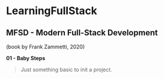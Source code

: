 # LearningFullStack

## MFSD - Modern Full-Stack Development
(book by Frank Zammetti, 2020)

**01 - Baby Steps**
> Just something basic to init a project.

